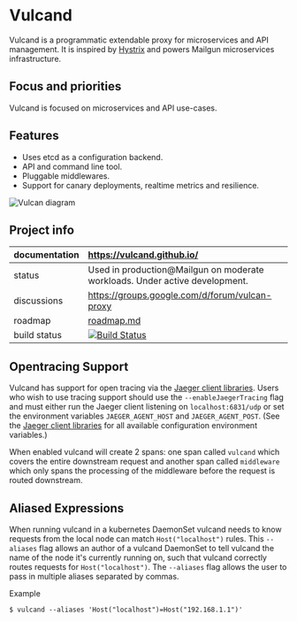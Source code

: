 Vulcand
=======

Vulcand is a programmatic extendable proxy for microservices and API management.
It is inspired by [Hystrix](https://github.com/Netflix/Hystrix) and powers Mailgun microservices infrastructure.

Focus and priorities
--------------------
Vulcand is focused on microservices and API use-cases.

Features
--------

* Uses etcd as a configuration backend.
* API and command line tool.
* Pluggable middlewares.
* Support for canary deployments, realtime metrics and resilience.

![Vulcan diagram](https://coreos.com/assets/images/media/vulcan-1-upstream.png "Vulcan diagram")

Project info
------------

| documentation | https://vulcand.github.io/                                   |
| :------------- |:-----------------------------------------------------------------|
| status        | Used in production@Mailgun on moderate workloads.  Under active development.              |
| discussions   | https://groups.google.com/d/forum/vulcan-proxy                  |
| roadmap       | [roadmap.md](ROADMAP.md)                  |
| build status  | [![Build Status](https://travis-ci.org/vulcand/vulcand.svg?branch=master)](https://travis-ci.org/vulcand/vulcand) |


Opentracing Support
------------
Vulcand has support for open tracing via the [Jaeger client
libraries](https://github.com/jaegertracing/jaeger-client-go). Users who wish
to use tracing support should use the `--enableJaegerTracing` flag and must
either run the Jaeger client listening on `localhost:6831/udp` or set the
environment variables `JAEGER_AGENT_HOST` and `JAEGER_AGENT_POST`. (See the
[Jaeger client libraries](https://github.com/jaegertracing/jaeger-client-go)
for all available configuration environment variables.)

When enabled vulcand will create 2 spans: one span called `vulcand` which
covers the entire downstream request and another span called `middleware` which
only spans the processing of the middleware before the request is routed
downstream.

Aliased Expressions
------------
When running vulcand in a kubernetes DaemonSet vulcand needs to know requests
from the local node can match `Host("localhost")` rules. This `--aliases` flag
allows an author of a vulcand DaemonSet to tell vulcand the name of the node it's
currently running on, such that vulcand correctly routes requests for
`Host("localhost")`. The `--aliases` flag allows the user to pass in multiple
aliases separated by commas.

Example
```
$ vulcand --aliases 'Host("localhost")=Host("192.168.1.1")'
```
